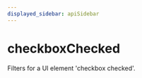 ```yaml
---
displayed_sidebar: apiSidebar
---
```

# checkboxChecked

Filters for a UI element 'checkbox checked'.

